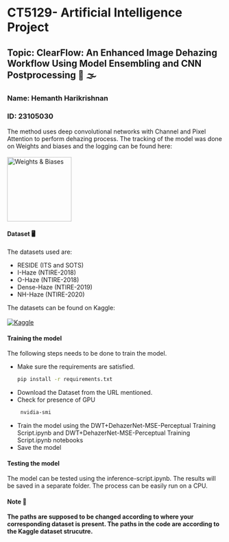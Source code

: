 # CT5129- Artificial Intelligence Project 
## Topic: ClearFlow: An Enhanced Image Dehazing Workflow Using Model Ensembling and CNN Postprocessing 📸 🌫
### Name: Hemanth Harikrishnan
### ID: 23105030

The method uses deep convolutional networks with Channel and Pixel Attention to perform dehazing process. The tracking of the model was done on Weights and biases and the logging can be found here: 
<br><br>
[<img src="https://raw.githubusercontent.com/wandb/assets/main/wandb-github-badge-28.svg" alt="Weights & Biases" width="150"/>]([https://wandb.ai/hemanthh17/CT5129-Image%20Dehazing?nw=nwuserhemanthh17](https://api.wandb.ai/links/hemanthh17/pibxbxdz))
      
#### Dataset 🖥
The datasets used are: 
- RESIDE (ITS and SOTS)
- I-Haze (NTIRE-2018)
- O-Haze (NTIRE-2018)
- Dense-Haze (NTIRE-2019)
- NH-Haze (NTIRE-2020)

The datasets can be found on Kaggle:
<br><br>
[![Kaggle](https://img.shields.io/badge/Kaggle-blue)](https://www.kaggle.com/datasets/hemanthhari/dehazing-dataset-thesis)

#### Training the model 
The following steps needs to be done to train the model.
- Make sure the requirements are satisfied. <br>
  ```sh
  pip install -r requirements.txt
  ```
- Download the Dataset from the URL mentioned.
- Check for presence of GPU  <br>
  ```sh
   nvidia-smi
  ```
- Train the model using the DWT+DehazerNet-MSE-Perceptual Training Script.ipynb and DWT+DehazerNet-MSE-Perceptual Training Script.ipynb notebooks
- Save the model
#### Testing the model
The model can be tested using the inference-script.ipynb. The results will be saved in a separate folder. The process can be easily run on a CPU.

#### Note 📝
<b>The paths are supposed to be changed according to where your corresponding dataset is present. The paths in the code are according to the Kaggle dataset strucutre.</b>
